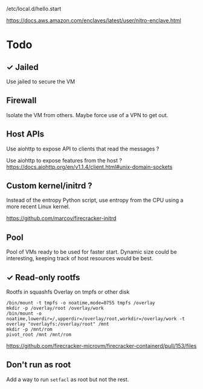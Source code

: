 /etc/local.d/hello.start

https://docs.aws.amazon.com/enclaves/latest/user/nitro-enclave.html


# Todo

## ✓ Jailed

Use jailed to secure the VM

## Firewall

Isolate the VM from others.
Maybe force use of a VPN to get out. 

## Host APIs

Use aiohttp to expose API to clients that read the messages ?

Use aiohttp to expose features from the host ?
https://docs.aiohttp.org/en/v1.1.4/client.html#unix-domain-sockets 

## Custom kernel/initrd ?

Instead of the entropy Python script, use entropy from the CPU using a more recent Linux kernel.

https://github.com/marcov/firecracker-initrd

## Pool

Pool of VMs ready to be used for faster start.
Dynamic size could be interesting, keeping track
of host resources would be best.

## ✓ Read-only rootfs

Rootfs in squashfs
Overlay on tmpfs or other disk

```shell
/bin/mount -t tmpfs -o noatime,mode=0755 tmpfs /overlay
mkdir -p /overlay/root /overlay/work
/bin/mount -o noatime,lowerdir=/,upperdir=/overlay/root,workdir=/overlay/work -t overlay "overlayfs:/overlay/root" /mnt
mkdir -p /mnt/rom
pivot_root /mnt /mnt/rom
```

https://github.com/firecracker-microvm/firecracker-containerd/pull/153/files

## Don't run as root

Add a way to run `setfacl` as root but not the rest.

